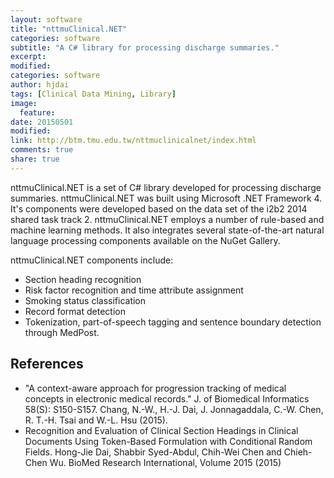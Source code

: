 ```yaml
---
layout: software
title: "nttmuClinical.NET"
categories: software
subtitle: "A C# library for processing discharge summaries."
excerpt:
modified:
categories: software
author: hjdai
tags: [Clinical Data Mining, Library]
image:
  feature:
date: 20150501
modified: 
link: http://btm.tmu.edu.tw/nttmuclinicalnet/index.html
comments: true
share: true
---
```


nttmuClinical.NET is a set of C# library developed for processing discharge summaries.
nttmuClinical.NET was built using Microsoft .NET Framework 4. It's components were developed based on the data set of the i2b2 2014 shared task track 2.
nttmuClinical.NET employs a number of rule-based and machine learning methods. It also integrates several state-of-the-art natural language processing components available on the NuGet Gallery.

nttmuClinical.NET components include:

- Section heading recognition
- Risk factor recognition and time attribute assignment
- Smoking status classification
- Record format detection
- Tokenization, part-of-speech tagging and sentence boundary detection through MedPost.

## References

- "A context-aware approach for progression tracking of medical concepts in electronic medical records." J. of Biomedical Informatics 58(S): S150-S157. Chang, N.-W., H.-J. Dai, J. Jonnagaddala, C.-W. Chen, R. T.-H. Tsai and W.-L. Hsu (2015).
- Recognition and Evaluation of Clinical Section Headings in Clinical Documents Using Token-Based Formulation with Conditional Random Fields. Hong-Jie Dai, Shabbir Syed-Abdul, Chih-Wei Chen and Chieh-Chen Wu. BioMed Research International, Volume 2015 (2015)
